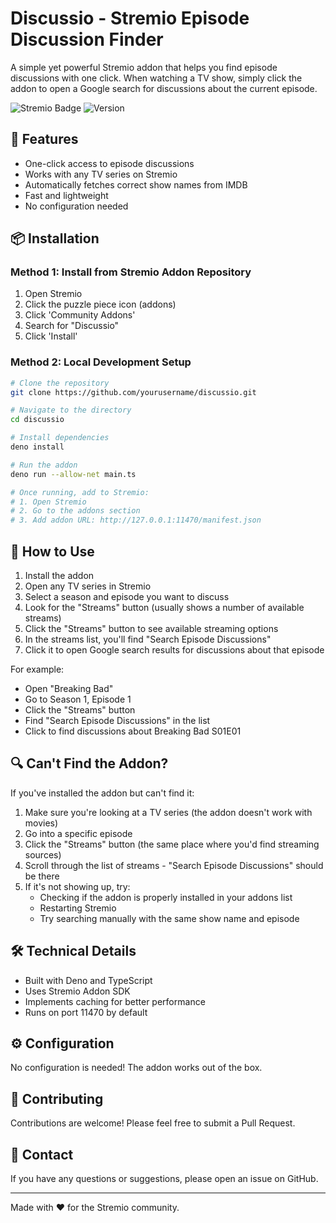 # Discussio - Stremio Episode Discussion Finder

A simple yet powerful Stremio addon that helps you find episode discussions with one click. When watching a TV show, simply click the addon to open a Google search for discussions about the current episode.

![Stremio Badge](https://img.shields.io/badge/Stremio-Addon-red.svg)
![Version](https://img.shields.io/badge/version-1.0.0-blue.svg)

## 🚀 Features

- One-click access to episode discussions
- Works with any TV series on Stremio
- Automatically fetches correct show names from IMDB
- Fast and lightweight
- No configuration needed

## 📦 Installation

### Method 1: Install from Stremio Addon Repository
1. Open Stremio
2. Click the puzzle piece icon (addons)
3. Click 'Community Addons'
4. Search for "Discussio"
5. Click 'Install'

### Method 2: Local Development Setup
```bash
# Clone the repository
git clone https://github.com/yourusername/discussio.git

# Navigate to the directory
cd discussio

# Install dependencies
deno install

# Run the addon
deno run --allow-net main.ts

# Once running, add to Stremio:
# 1. Open Stremio
# 2. Go to the addons section
# 3. Add addon URL: http://127.0.0.1:11470/manifest.json
```

## 🎯 How to Use

1. Install the addon
2. Open any TV series in Stremio
3. Select a season and episode you want to discuss
4. Look for the "Streams" button (usually shows a number of available streams)
5. Click the "Streams" button to see available streaming options
6. In the streams list, you'll find "Search Episode Discussions"
7. Click it to open Google search results for discussions about that episode

For example:
- Open "Breaking Bad"
- Go to Season 1, Episode 1
- Click the "Streams" button
- Find "Search Episode Discussions" in the list
- Click to find discussions about Breaking Bad S01E01

## 🔍 Can't Find the Addon?

If you've installed the addon but can't find it:
1. Make sure you're looking at a TV series (the addon doesn't work with movies)
2. Go into a specific episode
3. Click the "Streams" button (the same place where you'd find streaming sources)
4. Scroll through the list of streams - "Search Episode Discussions" should be there
5. If it's not showing up, try:
   - Checking if the addon is properly installed in your addons list
   - Restarting Stremio
   - Try searching manually with the same show name and episode

## 🛠️ Technical Details

- Built with Deno and TypeScript
- Uses Stremio Addon SDK
- Implements caching for better performance
- Runs on port 11470 by default

## ⚙️ Configuration

No configuration is needed! The addon works out of the box.

## 🤝 Contributing

Contributions are welcome! Please feel free to submit a Pull Request.

## 💌 Contact

If you have any questions or suggestions, please open an issue on GitHub.

---

Made with ❤️ for the Stremio community.